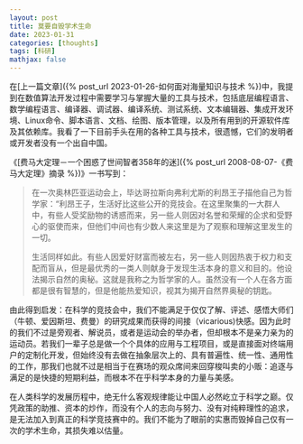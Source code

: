 ```yaml
---
layout: post
title: 莫要自毁学术生命
date: 2023-01-31
categories: [thoughts]
tags: [科研]
mathjax: false
---
```


在[上一篇文章]({% post_url 2023-01-26-如何面对海量知识与技术 %})中，我提到在数值算法开发过程中需要学习与掌握大量的工具与技术，包括底层编程语言、数学编程语言、编译器、调试器、编译系统、测试系统、文本编辑器、集成开发环境、Linux命令、脚本语言、文档、绘图、版本管理，以及所有用到的开源软件库及其依赖库。我看了一下目前手头在用的各种工具与技术，很遗憾，它们的发明者或开发者没有一个出自中国。

《[费马大定理－一个困惑了世间智者358年的迷]({% post_url 2008-08-07-《费马大定理》摘录 %})》一书写到：

> 在一次奥林匹亚运动会上，毕达哥拉斯向弗利尤斯的利昂王子描他自己为哲学家：“利昂王子，生活好比这些公开的竞技会。在这里聚集的一大群人中，有些人受奖励物的诱惑而来，另一些人则因对名誉和荣耀的企求和受野心的驱使而来，但他们中间也有少数人来这里是为了观察和理解这里发生的一切。
> 
> 生活同样如此。有些人因爱好财富而被左右，另一些人则因热衷于权力和支配而盲从，但是最优秀的一类人则献身于发现生活本身的意义和目的。他设法揭示自然的奥秘。这就是我称之为哲学家的人。虽然没有一个人在各方面都是很有智慧的，但是他能热爱知识，视其为揭开自然界奥秘的钥匙。

由此得到启发：在科学的竞技会中，我们不能满足于仅仅了解、评述、感悟大师们（牛顿、爱因斯坦、费曼）的研究成果而获得的间接（vicarious)快感。因为此时的我们不过是旁观者、解说员，或者是运动会的举办者，但却根本不是亲力亲为的运动员。若我们一辈子总是做一个个具体的应用与工程项目，或是直接面对终端用户的定制化开发，但始终没有去做在抽象层次上的、具有普遍性、统一性、通用性的工作，那我们也就不过是相当于在赛场的观众席间来回穿梭叫卖的小贩：追逐与满足的是快捷的短期利益，而根本不在乎科学本身的力量与美感。

在人类科学的发展历程中，绝无什么客观规律能让中国人必然屹立于科学之巅。仅凭政策的助推、资本的炒作，而没有个人的志向与努力、没有对纯粹理性的追求，是无法加入到真正的科学竞技赛中的。我们不能为了眼前的实惠而毁掉自己仅有一次的学术生命，其损失难以估量。
